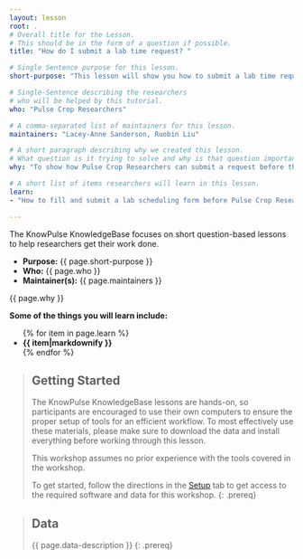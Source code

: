 ```yaml
---
layout: lesson
root: .
# Overall title for the Lesson.
# This should be in the form of a question if possible.
title: "How do I submit a lab time request? "

# Single Sentence purpose for this lesson.
short-purpose: "This lesson will show you how to submit a lab time request before you are allowed to access any of the Pulse Research Group labs"

# Single-Sentence describing the researchers
# who will be helped by this tutorial.
who: "Pulse Crop Researchers"

# A comma-separated list of maintainers for this lesson.
maintainers: "Lacey-Anne Sanderson, Ruobin Liu"

# A short paragraph describing why we created this lesson.
# What question is it trying to solve and why is that question important.
why: "To show how Pulse Crop Researchers can submit a request before they are allowed to access a lab under COVID-19."

# A short list of items researchers will learn in this lesson.
learn:
- "How to fill and submit a lab scheduling form before Pulse Crop Researches are allowed to access a lab ."

---
```


The KnowPulse KnowledgeBase focuses on short question-based lessons to help researchers get their work done.

- **Purpose:** {{ page.short-purpose }}
- **Who:** {{ page.who }}
- **Maintainer(s):** {{ page.maintainers }}

{{ page.why }}

<strong>Some of the things you will learn include:</strong>
<ul>
	{% for item in page.learn %}
	<li style="font-weight:bold">{{ item|markdownify }}</li>
	{% endfor %}
</ul>

> ## Getting Started
>
> The KnowPulse KnowledgeBase lessons are hands-on, so participants are
> encouraged to use their own computers to ensure the proper setup of tools
> for an efficient workflow. To most effectively use these materials,
> please make sure to download the data and install everything before
> working through this lesson.
>
> This workshop assumes no prior experience with the tools covered in the
> workshop.
>
> To get started, follow the directions in the [Setup](setup.html) tab to
> get access to the required software and data for this workshop.
{: .prereq}


> ## Data
>
> {{ page.data-description }}
{: .prereq}
